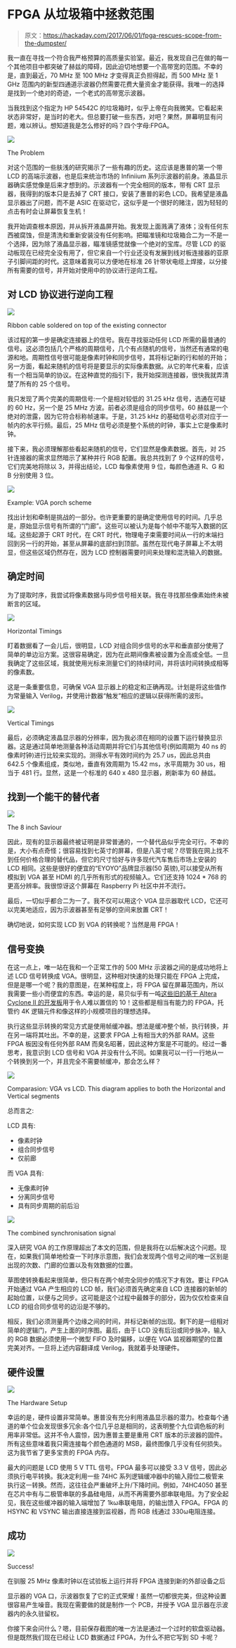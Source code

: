 # FPGA 从垃圾箱中拯救范围

> 原文：<https://hackaday.com/2017/06/01/fpga-rescues-scope-from-the-dumpster/>

我一直在寻找一个符合我严格预算的高质量实验室。最近，我发现自己在做的每一个其他项目中都突破了赫兹的障碍，因此迫切地想要一个高带宽的范围。不幸的是，直到最近，70 MHz 至 100 MHz 才变得真正负担得起，而 500 MHz 至 1 GHz 范围内的新型四通道示波器仍然需要花费大量资金才能获得。我唯一的选择是找到一个绝对的奇迹，一个老式的高带宽示波器。

当我找到这个指定为 HP 54542C 的垃圾箱时，似乎上帝在向我微笑。它看起来状态非常好，是当时的老大。但总要打破一些东西，对吧？果然，屏幕明显有问题，难以辨认。想知道我是怎么修好的吗？四个字母:FPGA。

![](img/bb8548f04b24529523c48aad50335881.png)

The Problem

对这个范围的一些肤浅的研究揭示了一些有趣的历史。这应该是惠普的第一个带 LCD 的高端示波器，也是后来统治市场的 Infiniium 系列示波器的前身。液晶显示器确实感觉像是后来才想到的。示波器有一个完全相同的版本，带有 CRT 显示器，我得到的版本只是去掉了 CRT 接口，安装了惠普的彩色 LCD。我希望是液晶显示器出了问题，而不是 ASIC 在驱动它，这似乎是一个很好的赌注，因为轻轻的点击有时会让屏幕恢复生机！

我开始调查根本原因，并从拆开液晶屏开始。我发现上面溅满了液体；没有任何东西被腐蚀，但是清洗和重新安装没有任何影响。把瞄准镜和垃圾箱合二为一不是一个选择，因为除了液晶显示器，瞄准镜感觉就像一个绝对的宝库。尽管 LCD 的驱动板现在已经完全没有用了，但它来自一个行业还没有发展到线对板连接器的亚原子引脚间距的时代。这意味着我可以方便地在标准 26 针带状电缆上焊接，以分接所有需要的信号，并开始对使用中的协议进行逆向工程。

## 对 LCD 协议进行逆向工程

![](img/664dff0a87febeae764115cf3d73feb5.png)

Ribbon cable soldered on top of the existing connector

该过程的第一步是确定连接器上的信号。我在寻找驱动任何 LCD 所需的最普通的信号。这必须包括几个严格的周期信号，几个有点随机的信号，当然还有通常的电源和地。周期性信号很可能是像素时钟和同步信号，其将标记新的行和帧的开始；另一方面，看起来随机的信号将是要显示的实际像素数据。从它的年代来看，应该有一个相当简单的协议。在这种直觉的指引下，我开始探测连接器，很快我就弄清楚了所有的 25 个信号。

我只发现了两个完美的周期信号:一个是相对较低的 31.25 kHz 信号，选通在可疑的 60 Hz，另一个是 25 MHz 方波。前者必须是组合的同步信号。60 赫兹是一个绝对的泄露，因为它符合标称帧速率。于是，31.25 kHz 的基础信号必须对应于一帧内的水平行频。最后，25 MHz 信号必须是整个系统的时钟，事实上它是像素时钟。

接下来，我必须理解那些看起来随机的信号，它们显然是像素数据。首先，对 25 针连接器的需求显然暗示了某种并行 RGB 配置。我总共找到了 9 个这样的信号，它们完美地将除以 3，并得出结论，LCD 每像素使用 9 位，每颜色通道 R、G 和 B 分别使用 3 位。

![](img/ae8d6c3e64567f9f9def6fe71eb1dc88.png)

Example: VGA porch scheme

找出计划和牵制是挑战的一部分。也许更重要的是确定使用信号的时间。几乎总是，原始显示信号有所谓的“门廊”。这些可以被认为是每个帧中不能写入数据的区域。这些起源于 CRT 时代，在 CRT 时代，物理电子束需要时间从一行的末端扫回到另一行的开始，甚至从屏幕的底部扫到顶部。虽然在现代电子屏幕上不太明显，但这些区域仍然存在，因为 LCD 控制器需要时间来处理和混洗输入的数据。

## 确定时间

为了提取时序，我尝试将像素数据与同步信号相关联。我在寻找那些像素始终未被断言的区域。

![](img/478f8777eec002a4d4c17f2a4a248fa9.png)

Horizontal Timings

盯着数据看了一会儿后，很明显，LCD 对组合同步信号的水平和垂直部分使用了简单的单边沿方案。这很容易确定，因为在此期间像素被设置为全高或全低。一旦我确定了这些区域，我就使用光标来测量它们的持续时间，并将该时间转换成相等的像素数。

这是一条重要信息，可确保 VGA 显示器上的稳定和正确再现。计划是将这些值作为常量输入 Verilog，并使用计数器“触发”相应的逻辑以获得所需的波形。

![](img/4453cd94530791a246808ba5188a1fba.png)

Vertical Timings

最后，必须确定液晶显示器的分辨率，因为我必须在相同的设置下运行替换显示器。这是通过简单地测量各种活动周期并将它们与其他信号(例如周期为 40 ns 的像素时钟)进行比较来实现的。测得水平有效时间约为 25.7 us，因此总共由 642.5 个像素组成，类似地，垂直有效周期为 15.42 ms，水平周期为 30 us，相当于 481 行。显然，这是一个标准的 640 x 480 显示器，刷新率为 60 赫兹。

## 找到一个能干的替代者

![](img/44d21bbd271f8e3aca146552c6081f93.png)

The 8 inch Saviour

因此，现有的显示器最终被证明是非常普通的，一个替代品似乎完全可行。不幸的是，大小有点奇怪；很容易找到七英寸的屏幕，但是八英寸呢？尽管我在网上找不到任何价格合理的替代品，但它的尺寸恰好与许多现代汽车售后市场上安装的 LCD 相同。这些是很好的便宜的“EYOYO”品牌显示器(50 英镑),可以接受从所有模拟到 VGA 甚至 HDMI 的几乎所有形式的视频输入。它们还支持 1024 * 768 的更高分辨率。我很惊讶这个屏幕在 Raspberry Pi 社区中并不流行。

最后，一切似乎都合二为一了。我不仅可以用这个 VGA 显示器取代 LCD，它还可以完美地适应，因为示波器甚至有足够的空间来放置 CRT！

确切地说，如何实现 LCD 到 VGA 的转换呢？当然是用 FPGA！

## 信号变换

在这一点上，唯一站在我和一个正常工作的 500 MHz 示波器之间的是成功地将上述 LCD 信号转换成 VGA。很明显，这种相对快速的处理只能在 FPGA 上完成，但是是哪一个呢？我的意图是，在某种程度上，将 FPGA 留在屏幕范围内，所以我需要一些小而便宜的东西。幸运的是，易贝似乎有一吨[这些旧的基于 Altera Cyclone II 的开发板](http://www.ebay.co.uk/itm/ALTERA-FPGA-Cyslonell-EP2C5T144-Minimum-System-Learning-Development-Board-AS-/292042601272?var=&hash=item43ff187338:m:m_0gvptzkBHvaVCdkQVTgxQ)用于令人难以置信的 10！这些都是相当有能力的 FPGA，托管约 4K 逻辑元件和像这样的小规模项目的理想选择。

执行这些显示转换的常见方式是使用帧缓冲器。想法是缓冲整个帧，执行转换，并在另一端将其吐出。不幸的是，这要求 FPGA 上有相当大的外部 RAM。这些 FPGA 板因没有任何外部 RAM 而臭名昭著，因此这种方案是不可能的。经过一番思考，我意识到 LCD 信号和 VGA 并没有什么不同。如果我可以一行一行地从一个转换到另一个，并且完全不需要帧缓冲，那会怎么样？

![](img/6cf482eccbdd02ed83c9f3086ddb3c9f.png)

Comparasion: VGA vs LCD. This diagram applies to both the Horizontal and Vertical segments

总而言之:

LCD 具有:

*   像素时钟
*   组合同步信号
*   仅前廊

而 VGA 具有:

*   无像素时钟
*   分离同步信号
*   具有同步周期的前后沿

![](img/830aea97d29d72dea47f882ed40573c6.png)

The combined synchronisation signal

深入研究 VGA 的工作原理超出了本文的范围，但是我将在以后解决这个问题。现在，如果我们简单地检查一下时序示意图，我们会发现两个信号之间的唯一区别是出现的次数、门廊的位置以及有效数据的位置。

草图使转换看起来很简单，但只有在两个帧完全同步的情况下才有效。要让 FPGA 开始通过 VGA 产生相应的 LCD 帧，我们必须首先确定来自 LCD 连接器的新帧的起始位置，以便与之同步。这可能是这个过程中最棘手的部分，因为仅仅检查来自 LCD 的组合同步信号的边沿是不够的。

相反，我们必须测量两个边缘之间的时间，并标记新帧的出现。剩下的是一组相对简单的逻辑门，产生上面的时序图。最后，由于 LCD 没有后沿或同步脉冲，输入的 RGB 数据必须使用一个微型 FIFO 及时偏移，以便在 VGA 监视器期望的位置完美对齐。一旦将上述内容翻译成 Verilog，我就着手处理硬件。

## 硬件设置

![](img/3ca9b82e95168daf0bc49e999c2a6b84.png)

The Hardware Setup

幸运的是，硬件设置非常简单。惠普没有充分利用液晶显示器的潜力。检查每个通道的单个位会发现很多冗余:各个位几乎总是相同的，这表明整个九位调色板的利用率非常低。这并不令人震惊，因为惠普主要是重用 CRT 版本的示波器的固件。所有这些意味着我只需连接每个颜色通道的 MSB，最终图像几乎没有任何损失。这为我节省了更多宝贵的 FPGA 内存。

最大的问题是 LCD 使用 5 V TTL 信号。FPGA 最多可以接受 3.3 V 信号，因此必须执行电平转换。我决定利用一些 74HC 系列逻辑缓冲器中的输入箝位二极管来执行这一转换。然而，这往往会严重破坏上升/下降时间。例如，74HC4050 甚至在芯片中有与二极管串联的多晶硅电阻，从而不再需要外部串联电阻。为了安全起见，我在这些缓冲器的输入端增加了 1kω串联电阻，的输出馈入 FPGA。FPGA 的 HSYNC 和 VSYNC 输出直接连接到监视器，而 RGB 线通过 330ω电阻连接。

## 成功

![](img/d5239408efa054dea563eab40e013a58.png)

Success!

在驯服 25 MHz 像素时钟以在试验板上运行并将 FPGA 连接到新的外部设备之后

显示器的 VGA 口，示波器恢复了它的正式荣耀！虽然一切都很完美，但这种设置很容易产生噪音。我现在需要做的就是制作一个 PCB，并授予 VGA 显示器在示波器内的永久驻留权。

你接下来会问什么？嗯，目前保存截图的唯一方法是通过一个过时的软盘驱动器。但是既然我们现在已经让 LCD 数据通过 FPGA，为什么不把它写到 SD 卡呢？